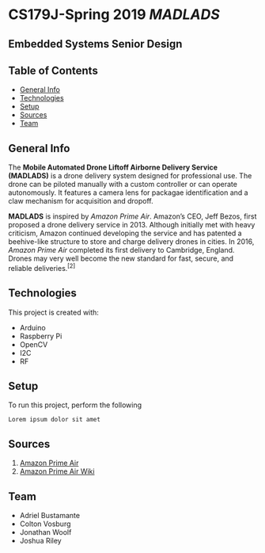 # CS179J-Spring 2019 *MADLADS*
## Embedded Systems Senior Design

## Table of Contents
* [General Info](#general-info)
* [Technologies](#technologies)
* [Setup](#setup)
* [Sources](#sources)
* [Team](#team)

## General Info
The **Mobile Automated Drone Liftoff Airborne Delivery Service (MADLADS)** is a drone delivery system designed for professional use. The drone can be piloted manually with a custom controller or can operate autonomously. It features a camera lens for packagae identification and  a claw mechanism for acquisition and dropoff.

**MADLADS** is inspired by *Amazon Prime Air*. Amazon’s CEO, Jeff Bezos, first proposed a drone delivery service in 2013. Although initially met with heavy criticism, Amazon continued developing the service and has patented a beehive-like structure to store and charge delivery drones in cities. In 2016, *Amazon Prime Air* completed its first delivery to Cambridge, England. Drones may very well become the new standard for fast, secure, and reliable deliveries.<sup>[2]</sup>


## Technologies
This project is created with:

* Arduino
* Raspberry Pi
* OpenCV
* I2C
* RF

## Setup
To run this project, perform the following

```
Lorem ipsum dolor sit amet
```

## Sources

1) [Amazon Prime Air](https://www.amazon.com/b?node=8037720011&ref_=aa_art_btn&pf_rd_r=PBCHPHZ7294P1HN8JWA7&pf_rd_p=c507fba8-5301-4f03-8293-6be2bb6cc10b)
2) [Amazon Prime Air Wiki](https://en.wikipedia.org/wiki/Amazon_Prime_Air)

## Team

* Adriel Bustamante
* Colton Vosburg
* Jonathan Woolf
* Joshua Riley
